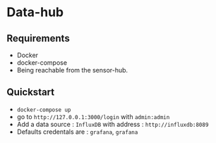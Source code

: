 # Data-hub

## Requirements

* Docker
* docker-compose
* Being reachable from the sensor-hub.


## Quickstart

* `docker-compose up`
* go to `http://127.0.0.1:3000/login` with `admin:admin`
* Add a data source : `InfluxDB` with address : `http://influxdb:8089`
* Defaults credentals are : `grafana`, `grafana`


